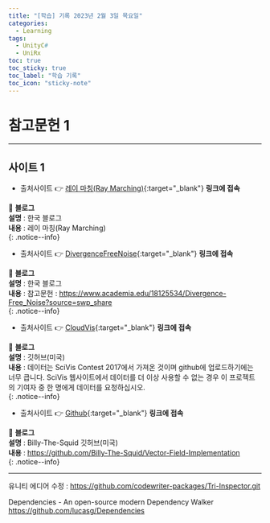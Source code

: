 ```yaml
---
title: "[학습] 기록 2023년 2월 3일 목요일"
categories:
  - Learning
tags:
  - UnityC#
  - UniRx
toc: true
toc_sticky: true
toc_label: "학습 기록"
toc_icon: "sticky-note"
---
```


# 참고문헌 1

---

## 사이트 1

- 출처사이트 👉 [레이 마칭(Ray Marching)](https://rito15.github.io/posts/ray-marching/){:target="_blank"} **링크에 접속** <br> 

📌 **블로그** <br>
**설명** : 한국 블로그<br>
**내용** : 레이 마칭(Ray Marching)<br>
{: .notice--info}

- 출처사이트 👉 [DivergenceFreeNoise](https://github.com/neitron/DivergenceFreeNoise/tree/c78cbf568d01b80803e6fd5713b17c264c78f1f4){:target="_blank"} **링크에 접속** <br> 

📌 **블로그** <br>
**설명** : 한국 블로그<br>
**내용** : 참고문헌 : https://www.academia.edu/18125534/Divergence-Free_Noise?source=swp_share<br>
{: .notice--info}

- 출처사이트 👉 [CloudVis](https://github.com/wmd0701/ClousVis/tree/0db578d404e46e76a7c2debe1a9c0bcd841bf8e6){:target="_blank"} **링크에 접속** <br> 

📌 **블로그** <br>
**설명** : 깃허브(미국)<br>
**내용** : 데이터는 SciVis Contest 2017에서 가져온 것이며 github에 업로드하기에는 너무 큽니다. SciVis 웹사이트에서 데이터를 더 이상 사용할 수 없는 경우 이 프로젝트의 기여자 중 한 명에게 데이터를 요청하십시오.<br>
{: .notice--info}

- 출처사이트 👉 [Github](https://github.com/Billy-The-Squid){:target="_blank"} **링크에 접속** <br> 

📌 **블로그** <br>
**설명** : Billy-The-Squid 깃허브(미국)<br>
**내용** : https://github.com/Billy-The-Squid/Vector-Field-Implementation<br>
{: .notice--info}



---
<!--
## 사이트 2

- 출처사이트 👉 [https://qiita.com/toRisouP/items/3ced60a755ab297eb463](https://qiita.com/toRisouP/items/3ced60a755ab297eb463){:target="_blank"} **링크에 접속** <br> 

📌 **블로그** <br>
**설명** : 일본어 블로그<br>
**내용** : UniRx&UniTask란?<br>
{: .notice--info}

## 사이트 3

- 출처사이트 👉 [https://speakerdeck.com/torisoup/unitask2020?slide=49](https://speakerdeck.com/torisoup/unitask2020?slide=49){:target="_blank"} **링크에 접속** <br> 
- 출처사이트 👉 [https://qiita.com/toRisouP/items/8f66fd952eaffeaf3107](https://qiita.com/toRisouP/items/8f66fd952eaffeaf3107){:target="_blank"} **링크에 접속** <br> 

📌 **블로그** <br>
**설명** : 일본어 파워포인트 모음 사이트<br>
**내용** : UniTask 사용법 2020 / UniTask2020 내용이 좋다.<br>
{: .notice--info}


![image](https://media.giphy.com/media/QKZfbgNK9oFkQ/giphy.gif){: .align-center}

https://speakerdeck.com/torisoup/unityniokerushe-ji-patan?slide=65
https://qiita.com/dwl/items/9b9f51e404a8682c553b
https://qiita.com/RYA234/items/ba73e6c37f1c39b1aeba

## 사이트 2
- [하나치루의 내 노트](https://www.hanachiru-blog.com/search?q=Unitask){:target="_blank"} **링크에 접속** <br> 

📌 **블로그** <br>
**설명** : 일본어 블로그<br>
**내용** : C#, Unity, Shader, UniRx<br>
{: .notice--info}

## 사이트 3
- [UniRx 안티 패턴 컬렉션](https://qiita.com/toRisouP/items/91b7860af5e3eab037fc){:target="_blank"} **링크에 접속** <br>

📌 **블로그** <br>
**설명** : 일본어 블로그<br>
**내용** : Qiita 사이트 블로그<br>
{: .notice--info}




📌 **블로그** <br>
**설명** : 일본어 블로그<br>
**내용** : C#, Unity, Shader, UniRx<br>
{: .notice--info}

🔔 **포스팅 공지** <br><br>
현재 작성한 포스팅은 **깃 블로그 시작 세팅**과 관련된 내용입니다.<br>
minimal-mistakes 테마의 커스터마이징 및 포스팅에 관해서도 진행할 예정이니, 
**Github_Blog 카테고리**를 클릭하셔서 확인해보세요!<br>
{: .notice--success}    //녹색
{: .notice--primary}    //회색
{: .notice--info}       //파랑
{: .notice--warning}    //노랑
{: .notice--danger}     //빨강
-->

유니티 에디어 수정 : https://github.com/codewriter-packages/Tri-Inspector.git <br>

Dependencies - An open-source modern Dependency Walker <br>
https://github.com/lucasg/Dependencies

